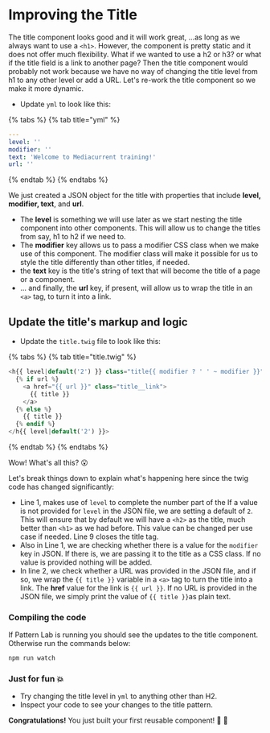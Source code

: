 # Improving the Title

The title component looks good and it will work great, ...as long as we always want to use a `<h1>`. However, the component is pretty static and it does not offer much flexibility. What if we wanted to use a h2 or h3? or what if the title field is a link to another page? Then the title component would probably not work because we have no way of changing the title level from h1 to any other level or add a URL. Let's re-work the title component so we make it more dynamic.

* Update `yml` to look like this:

{% tabs %}
{% tab title="yml" %}

```yml
---
level: ''
modifier: ''
text: 'Welcome to Mediacurrent training!'
url: ''
```

{% endtab %}
{% endtabs %}

We just created a JSON object for the title with properties that include **level, modifier, text**, and **url**.

* The **level** is something we will use later as we start nesting the title component into other components. This will allow us to change the titles from say, h1 to h2 if we need to.
* The **modifier** key allows us to pass a modifier CSS class when we make use of this component. The modifier class will make it possible for us to style the title differently than other titles, if needed.
* the **text** key is the title's string of text that will become the title of a page or a component.
* ... and finally, the **url** key, if present, will allow us to wrap the title in an `<a>` tag, to turn it into a link.

## Update the title's markup and logic

* Update the `title.twig` file to look like this:

{% tabs %}
{% tab title="title.twig" %}

```php
<h{{ level|default('2') }} class="title{{ modifier ? ' ' ~ modifier }}">
  {% if url %}
    <a href="{{ url }}" class="title__link">
      {{ title }}
    </a>
  {% else %}
    {{ title }}
  {% endif %}
</h{{ level|default('2') }}>
```

{% endtab %}
{% endtabs %}

Wow! What's all this? 😮

Let's break things down to explain what's happening here since the twig code has changed significantly:

* Line 1, makes use of `level` to complete the number part of the   If a value is not provided for `level` in the JSON file, we are setting a default of `2`.  This will ensure that by default we will have a `<h2>` as the title, much better than `<h1>` as we had before.  This value can be changed per use case if needed.  Line 9 closes the title tag.
* Also in Line 1, we are checking whether there is a value for the `modifier` key in JSON.  If there is, we are passing it to the title as a CSS class.  If no value is provided nothing will be added.
* In line 2, we check whether a URL was provided in the JSON file, and if so, we wrap the `{{ title }}` variable in a `<a>` tag to turn the title into a link.  The **href** value for the link is `{{ url }}`.  If no URL is provided in the JSON file, we simply print the value of `{{ title }}`as plain text.

### Compiling the code

If Pattern Lab is running you should see the updates to the title component.  Otherwise run the commands below:

```bash
npm run watch
```

### Just for fun 💥

* Try changing the title level in `yml` to anything other than H2.
* Inspect your code to see your changes to the title pattern.

**Congratulations!** You just built your first reusable component! 🙌 🎉
